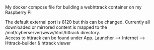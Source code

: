 My docker compose file for building a webhttrack container on my Raspberry Pi

The default external port is 8120 but this can be changed.
Currently all downloaded or mirrored content is mapped to the /mnt/cyberserver/www/html/httrack directory.  
Access to httrack can be found under App. Launcher --> Internet --> Httrack-builder & httrack viewer

